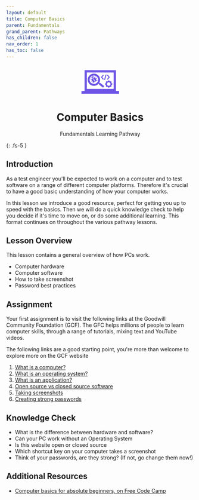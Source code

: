 ```yaml
---
layout: default
title: Computer Basics
parent: Fundamentals
grand_parent: Pathways
has_children: false
nav_order: 1
has_toc: false
---
```


<p align="center" style="font-size:200%"><img src="/docs/assets/images/IconPathFundamentals.png" alt="Fundamentals learning path icon"></p>
<h1 align="center">Computer Basics</h1>
<p align="center">Fundamentals Learning Pathway</p>
{: .fs-5 }
<br>

## Introduction

As a test engineer you'll be expected to work on a computer and to test software on a range of different computer platforms. Therefore it's crucial to have a good basic understanding of how your computer works.

In this lesson we introduce a good resource, perfect for getting you up to speed with the basics. Then we will do a quick knowledge check to help you decide if it's time to move on, or do some additional learning. This format continues on throughout the various pathway lessons. 

## Lesson Overview

This lesson contains a general overview of how PCs work.

- Computer hardware
- Computer software
- How to take screenshot
- Password best practices

## Assignment

Your first assignment is to visit the following links at the Goodwill Community Foundation (GCF). The GFC helps millions of people to learn computer skills, through a range of tutorials, mixing text and YouTube videos.

The following links are a good starting point, you're more than welcome to explore more on the GCF website

1. [What is a computer?](https://edu.gcfglobal.org/en/computerbasics/what-is-a-computer/1/)
2. [What is an operating system?](https://edu.gcfglobal.org/en/computerbasics/understanding-operating-systems/1/)
3. [What is an application?](https://edu.gcfglobal.org/en/computerbasics/understanding-applications/1/)
4. [Open source vs closed source software](https://edu.gcfglobal.org/en/basic-computer-skills/open-source-vs-closed-source-software/1/)
5. [Taking screenshots](https://edu.gcfglobal.org/en/techsavvy/taking-screenshots/1/)
6. [Creating strong passwords](https://edu.gcfglobal.org/en/techsavvy/password-tips/1/)

## Knowledge Check

- What is the difference between hardware and software?
- Can your PC work without an Operating System
- Is this website open or closed source
- Which shortcut key on your computer takes a screenshot
- Think of your passwords, are they strong? (If not, go change them now!)

## Additional Resources

- [Computer basics for absolute beginners, on Free Code Camp](https://www.google.com/amp/s/www.freecodecamp.org/news/computer-basics-for-absolute-beginners/amp/)
